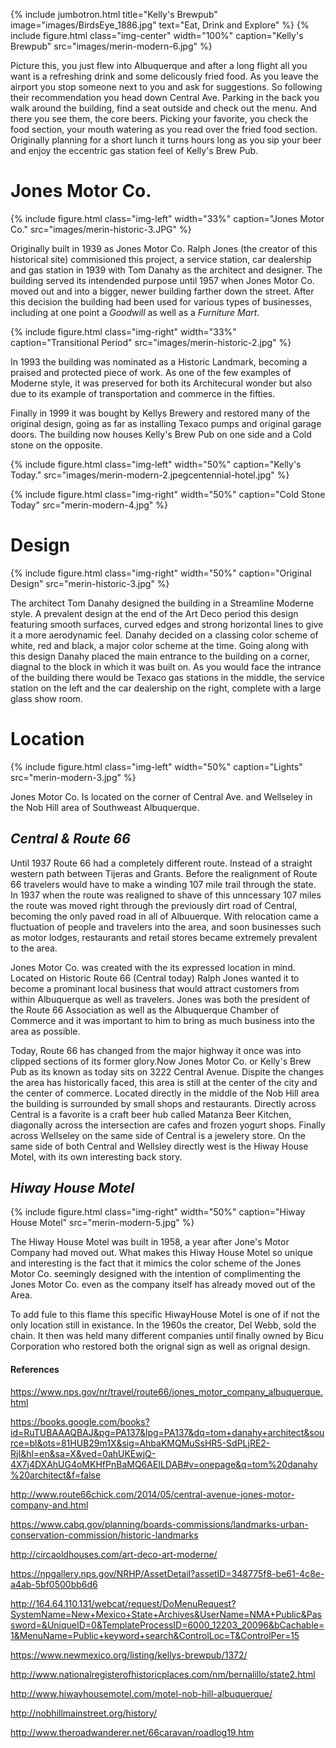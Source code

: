 ---
---

{% include jumbotron.html
title="Kelly's Brewpub"
image="images/BirdsEye_1886.jpg"
text="Eat, Drink and Explore"
%} 
{% include figure.html
  class="img-center"
  width="100%"
  caption="Kelly's Brewpub"
  src="images/merin-modern-6.jpg"
%}

Picture this, you just flew into Albuquerque and after a long flight all you want is a refreshing drink and some delicously fried food. As you leave the airport you stop someone next to you and ask for suggestions.  So following their recommendation you head down Central Ave. Parking in the back you walk around the building, find a seat outside and check out the menu. And there you see them, the core beers. Picking your favorite, you check the food section, your mouth watering as you read over the fried food section. Originally planning for a short lunch it turns hours long as you sip your beer and enjoy the eccentric gas station feel of Kelly's Brew Pub.

# Jones Motor Co.
{% include figure.html
class="img-left"
width="33%"
caption="Jones Motor Co."
src="images/merin-historic-3.JPG"
%}

Originally built in 1939 as Jones Motor Co. Ralph Jones (the creator of this historical site) commisioned this project, a service station, car dealership and gas station in 1939 with Tom Danahy as the architect and designer. The building served its intendended purpose until 1957 when Jones Motor Co. moved out and into a bigger, newer building farther down the street. After this decision the building had been used for various types of businesses, including at one point a *Goodwill* as well as a *Furniture Mart*.

{% include figure.html
class="img-right"
width="33%"
caption="Transitional Period"
src="images/merin-historic-2.jpg"
%}

In 1993 the building was nominated as a Historic Landmark, becoming a praised and protected piece of work. As one of the few examples of Moderne style, it was preserved for both its Architecural wonder but also due to its example of transportation and commerce in the fifties.

Finally in 1999 it was bought by Kellys Brewery and restored many of the original design, going as far as installing Texaco pumps and original garage doors. The building now houses Kelly's Brew Pub on one side and a Cold stone on the opposite.

{% include figure.html
class="img-left"
width="50%"
caption="Kelly's Today."
src="images/merin-modern-2.jpegcentennial-hotel.jpg"
%}

{% include figure.html
  class="img-right"
  width="50%"
  caption="Cold Stone Today"
  src="merin-modern-4.jpg"
%}

# Design
{% include figure.html
  class="img-right"
  width="50%"
  caption="Original Design"
  src="merin-historic-3.jpg"
%}

The architect Tom Danahy designed the building in a Streamline Moderne style. A prevalent design at the end of the Art Deco period this design featuring smooth surfaces, curved edges and strong horizontal lines to give it a more aerodynamic feel. Danahy decided on a classing color scheme of white, red and black, a major color scheme at the time. Going along with this design Danahy placed the main entrance to the building on a corner, diagnal to the block in which it was built on. As you would face the intrance of the building there would be Texaco gas stations in the middle, the service station on the left and the car dealership on the right, complete with a large glass show room.

# Location
{% include figure.html
  class="img-left"
  width="50%"
  caption="Lights"
  src="merin-modern-3.jpg"
%}

Jones Motor Co. Is located on the corner of Central Ave. and Wellseley in the Nob Hill area of Southweast Albuquerque.
## *Central & Route 66*
Until 1937 Route 66 had a completely different route. Instead of a straight western path between Tijeras and Grants. Before the realignment of Route 66 travelers would have to make a winding 107 mile trail through the state. In 1937 when the route was realigned to shave of this unncessary 107 miles the route was moved right through the previously dirt road of Central, becoming the only paved road in all of Albuuerque. With relocation came a fluctuation of people and travelers into the area, and soon businesses such as motor lodges, restaurants and retail stores became extremely prevalent to the area.

Jones Motor Co. was created with the its expressed location in mind. Located on Historic Route 66 (Central today) Ralph Jones wanted it to become a prominant local business that would attract customers from within Albuquerque as well as travelers. Jones was both the president of the Route 66 Association as well as the Albuquerque Chamber of Commerce and it was important to him to bring as much business into the area as possible.

Today, Route 66 has changed from the major highway it once was into clipped sections of its former glory.Now Jones Motor Co. or Kelly's Brew Pub as its known as today sits on 3222 Central Avenue. Dispite the changes the area has historically faced, this area is still at the center of the city and the center of commerce. Located directly in the middle of the Nob Hill area the building is surrounded by small shops and restaurants. Directly across Central is a favorite is a craft beer hub called Matanza Beer Kitchen, diagonally across the intersection are cafes and frozen yogurt shops. Finally across Wellseley on the same side of Central is a jewelery store. On the same side of both Central and Wellsley directly west is the Hiway House Motel, with its own interesting back story.
## *Hiway House Motel*
{% include figure.html
  class="img-right"
  width="50%"
  caption="Hiway House Motel"
  src="merin-modern-5.jpg"
%}

The Hiway House Motel was built in 1958, a year after Jone's Motor Company had moved out. What makes this Hiway House Motel so unique and interesting is the fact that it mimics the color scheme of the Jones Motor Co. seemingly designed with the intention of complimenting the Jones Motor Co. even as the company itself has already moved out of the Area.

To add fule to this flame this specific  HiwayHouse Motel is one of if not the only location still in existance. In the 1960s the creator, Del Webb, sold the chain. It then was held many different companies until finally owned by Bicu Corporation who restored both the orignal sign as well as orignal design.

#### **References**
https://www.nps.gov/nr/travel/route66/jones_motor_company_albuquerque.html

https://books.google.com/books?id=RuTUBAAAQBAJ&pg=PA137&lpg=PA137&dq=tom+danahy+architect&source=bl&ots=81HUB29m1X&sig=AhbaKMQMuSsHR5-SdPLjRE2-RjI&hl=en&sa=X&ved=0ahUKEwjQ-4X7j4DXAhUG4oMKHfPnBaMQ6AEILDAB#v=onepage&q=tom%20danahy%20architect&f=false

http://www.route66chick.com/2014/05/central-avenue-jones-motor-company-and.html

https://www.cabq.gov/planning/boards-commissions/landmarks-urban-conservation-commission/historic-landmarks

http://circaoldhouses.com/art-deco-art-moderne/

https://npgallery.nps.gov/NRHP/AssetDetail?assetID=348775f8-be61-4c8e-a4ab-5bf0500bb6d6

http://164.64.110.131/webcat/request/DoMenuRequest?SystemName=New+Mexico+State+Archives&UserName=NMA+Public&Password=&UniqueID=0&TemplateProcessID=6000_12203_20096&bCachable=1&MenuName=Public+keyword+search&ControlLoc=T&ControlPer=15

https://www.newmexico.org/listing/kellys-brewpub/1372/

http://www.nationalregisterofhistoricplaces.com/nm/bernalillo/state2.html

http://www.hiwayhousemotel.com/motel-nob-hill-albuquerque/

http://nobhillmainstreet.org/history/

http://www.theroadwanderer.net/66caravan/roadlog19.htm
